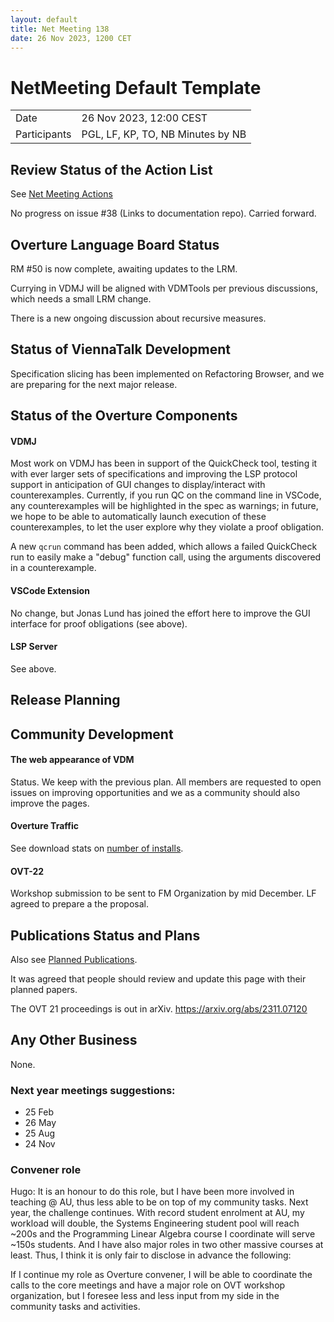 ```yaml
---
layout: default
title: Net Meeting 138
date: 26 Nov 2023, 1200 CET
---
```


<script src="https://code.jquery.com/jquery-1.11.1.min.js">
</script>
<script src="/javascripts/edit.js"></script>
<script>setEditButonNm();</script>

# NetMeeting Default Template

|||
|---|---|
| Date | 26 Nov 2023, 12:00 CEST |
| Participants | PGL, LF, KP, TO, NB Minutes by NB |


## Review Status of the Action List

See [Net Meeting Actions](https://github.com/overturetool/overturetool.github.io/issues?q=is%3Aopen+is%3Aissue+label%3A%22action+net-meeting%22)

No progress on issue #38 (Links to documentation repo). Carried forward.

## Overture Language Board Status

RM #50 is now complete, awaiting updates to the LRM.

Currying in VDMJ will be aligned with VDMTools per previous discussions, which needs a small LRM change.

There is a new ongoing discussion about recursive measures.

## Status of ViennaTalk Development

Specification slicing has been implemented on Refactoring Browser, and we are preparing for the next major release.

##  Status of the Overture Components

#### VDMJ

Most work on VDMJ has been in support of the QuickCheck tool, testing it with ever larger sets of specifications and improving the LSP protocol support in anticipation of GUI changes to display/interact with counterexamples. Currently, if you run QC on the command line in VSCode, any counterexamples will be highlighted in the spec as warnings; in future, we hope to be able to automatically launch execution of these counterexamples, to let the user explore why they violate a proof obligation.

A new `qcrun` command has been added, which allows a failed QuickCheck run to easily make a "debug" function call, using the arguments discovered in a counterexample.

#### VSCode Extension

No change, but Jonas Lund has joined the effort here to improve the GUI interface for proof obligations (see above).

#### LSP Server

See above.

##  Release Planning

##  Community Development

#### The web appearance of VDM 

Status. We keep with the previous plan. All members are requested to open issues on improving opportunities and we as a community should also improve the pages.

#### Overture Traffic

See download stats on [number of installs](https://marketplace.visualstudio.com/items?itemName=overturetool.vdm-vscode).

#### OVT-22 

Workshop submission to be sent to FM Organization by mid December. LF agreed to prepare a the proposal.

##  Publications Status and Plans

Also see [Planned Publications](https://www.overturetool.org/publications/PlannedPublications.html).

It was agreed that people should review and update this page with their planned papers.

The OVT 21 proceedings is out in arXiv. https://arxiv.org/abs/2311.07120

##  Any Other Business

None.

### Next year meetings suggestions:

* 25 Feb
* 26 May
* 25 Aug
* 24 Nov

### Convener role 

Hugo:
It is an honour to do this role, but I have been more
involved in teaching @ AU, thus less able to be on top
of my community tasks. Next year, the challenge continues.
With record student enrolment at AU, my workload will double, 
the Systems Engineering student pool will reach ~200s and the 
Programming Linear Algebra course I coordinate will serve 
~150s students. And I have also major roles in two other massive 
courses at least. Thus, I think it is only fair to disclose in 
advance the following:

If I continue my role as Overture convener, I will be able to coordinate 
the calls to the core meetings and have a major role on OVT workshop 
organization, but I foresee less and less input from my side in the 
community tasks and activities.


<div id="edit_page_div"></div>

